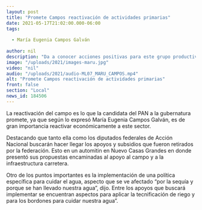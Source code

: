 ```yaml
---
layout: post
title: "Promete Campos reactivación de actividades primarias"
date: 2021-05-17T21:02:00.000-06:00
tags:
  
  - María Eugenia Campos Galván
  
author: nil
description: "Da a conocer acciones positivas para este grupo productivo."
image: "/uploads/2021/images-maru.jpg"
video: "nil"
audio: "/uploads/2021/audio-ML07_MARU_CAMPOS.mp4"
alt: "Promete Campos reactivación de actividades primarias"
front: false
section: "Local"
news_id: 184506
---
```


La reactivación del campo es lo que la candidata del PAN a la gubernatura promete, ya que según lo expresó María Eugenia Campos Galván, es de gran importancia reactivar económicamente a este sector. 

Destacando que tanto ella como los diputados federales de Acción Nacional buscarán hacer llegar los apoyos y subsidios que fueron retirados por la federación. Esto en un automitin en Nuevo Casas Grandes en donde presentó sus propuestas encaminadas al apoyo al campo y a la infraestructura carretera.

Otro de los puntos importantes es la implementación de una política específica para cuidar el agua, aspecto que se ve afectado “por la sequía y porque se han llevado nuestra agua”, dijo. Entre los apoyos que buscará implementar se encuentran aspectos para aplicar la tecnificación de riego y para los bordones para cuidar nuestra agua”.
